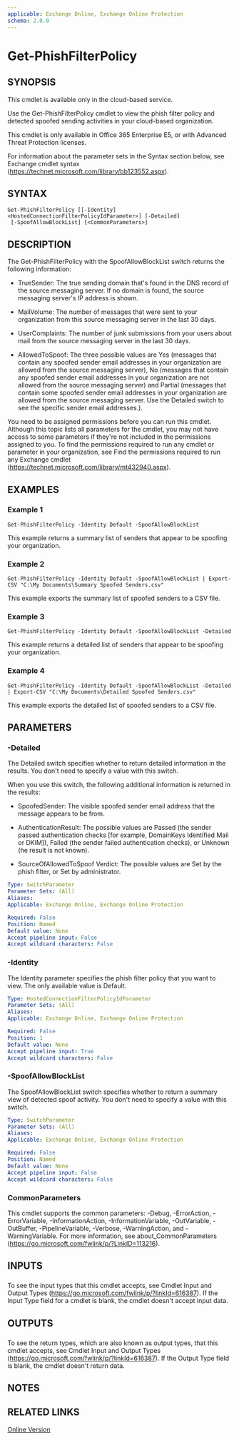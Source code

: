 ```yaml
---
applicable: Exchange Online, Exchange Online Protection
schema: 2.0.0
---
```


# Get-PhishFilterPolicy

## SYNOPSIS
This cmdlet is available only in the cloud-based service.

Use the Get-PhishFilterPolicy cmdlet to view the phish filter policy and detected spoofed sending activities in your cloud-based organization.

This cmdlet is only available in Office 365 Enterprise E5, or with Advanced Threat Protection licenses.

For information about the parameter sets in the Syntax section below, see Exchange cmdlet syntax (https://technet.microsoft.com/library/bb123552.aspx).

## SYNTAX

```
Get-PhishFilterPolicy [[-Identity] <HostedConnectionFilterPolicyIdParameter>] [-Detailed]
 [-SpoofAllowBlockList] [<CommonParameters>]
```

## DESCRIPTION
The Get-PhishFilterPolicy with the SpoofAllowBlockList switch returns the following information:

- TrueSender: The true sending domain that's found in the DNS record of the source messaging server. If no domain is found, the source messaging server's IP address is shown.

- MailVolume: The number of messages that were sent to your organization from this source messaging server in the last 30 days.

- UserComplaints: The number of junk submissions from your users about mail from the source messaging server in the last 30 days.

- AllowedToSpoof: The three possible values are Yes (messages that contain any spoofed sender email addresses in your organization are allowed from the source messaging server), No (messages that contain any spoofed sender email addresses in your organization are not allowed from the source messaging server) and Partial (messages that contain some spoofed sender email addresses in your organization are allowed from the source messaging server. Use the Detailed switch to see the specific sender email addresses.).

You need to be assigned permissions before you can run this cmdlet. Although this topic lists all parameters for the cmdlet, you may not have access to some parameters if they're not included in the permissions assigned to you. To find the permissions required to run any cmdlet or parameter in your organization, see Find the permissions required to run any Exchange cmdlet (https://technet.microsoft.com/library/mt432940.aspx).

## EXAMPLES

### Example 1
```
Get-PhishFilterPolicy -Identity Default -SpoofAllowBlockList
```

This example returns a summary list of senders that appear to be spoofing your organization.

### Example 2
```
Get-PhishFilterPolicy -Identity Default -SpoofAllowBlockList | Export-CSV "C:\My Documents\Summary Spoofed Senders.csv"
```

This example exports the summary list of spoofed senders to a CSV file.

### Example 3
```
Get-PhishFilterPolicy -Identity Default -SpoofAllowBlockList -Detailed
```

This example returns a detailed list of senders that appear to be spoofing your organization.

### Example 4
```
Get-PhishFilterPolicy -Identity Default -SpoofAllowBlockList -Detailed | Export-CSV "C:\My Documents\Detailed Spoofed Senders.csv"
```

This example exports the detailed list of spoofed senders to a CSV file.

## PARAMETERS

### -Detailed
The Detailed switch specifies whether to return detailed information in the results. You don't need to specify a value with this switch.

When you use this switch, the following additional information is returned in the results:

- SpoofedSender: The visible spoofed sender email address that the message appears to be from.

- AuthenticationResult: The possible values are Passed (the sender passed authentication checks [for example, DomainKeys Identified Mail or DKIM]), Failed (the sender failed authentication checks), or Unknown (he result is not known).

- SourceOfAllowedToSpoof Verdict: The possible values are Set by the phish filter, or Set by administrator.

```yaml
Type: SwitchParameter
Parameter Sets: (All)
Aliases:
Applicable: Exchange Online, Exchange Online Protection

Required: False
Position: Named
Default value: None
Accept pipeline input: False
Accept wildcard characters: False
```

### -Identity
The Identity parameter specifies the phish filter policy that you want to view. The only available value is Default.

```yaml
Type: HostedConnectionFilterPolicyIdParameter
Parameter Sets: (All)
Aliases:
Applicable: Exchange Online, Exchange Online Protection

Required: False
Position: 1
Default value: None
Accept pipeline input: True
Accept wildcard characters: False
```

### -SpoofAllowBlockList
The SpoofAllowBlockList switch specifies whether to return a summary view of detected spoof activity. You don't need to specify a value with this switch.

```yaml
Type: SwitchParameter
Parameter Sets: (All)
Aliases:
Applicable: Exchange Online, Exchange Online Protection

Required: False
Position: Named
Default value: None
Accept pipeline input: False
Accept wildcard characters: False
```

### CommonParameters
This cmdlet supports the common parameters: -Debug, -ErrorAction, -ErrorVariable, -InformationAction, -InformationVariable, -OutVariable, -OutBuffer, -PipelineVariable, -Verbose, -WarningAction, and -WarningVariable. For more information, see about_CommonParameters (https://go.microsoft.com/fwlink/p/?LinkID=113216).

## INPUTS

###  
To see the input types that this cmdlet accepts, see Cmdlet Input and Output Types (https://go.microsoft.com/fwlink/p/?linkId=616387). If the Input Type field for a cmdlet is blank, the cmdlet doesn't accept input data.

## OUTPUTS

###  
To see the return types, which are also known as output types, that this cmdlet accepts, see Cmdlet Input and Output Types (https://go.microsoft.com/fwlink/p/?linkId=616387). If the Output Type field is blank, the cmdlet doesn't return data.

## NOTES

## RELATED LINKS

[Online Version](https://technet.microsoft.com/library/d3ef544f-de92-4563-8603-3990b8939453.aspx)
